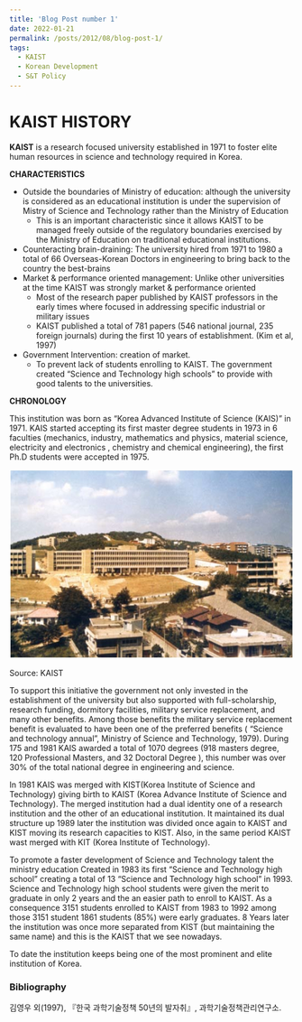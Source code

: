```yaml
---
title: 'Blog Post number 1'
date: 2022-01-21
permalink: /posts/2012/08/blog-post-1/
tags:
  - KAIST
  - Korean Development
  - S&T Policy
---
```


# KAIST HISTORY

**KAIST** is a research focused university established in 1971 to foster elite human resources in science and technology required in Korea. 

**CHARACTERISTICS**

- Outside the boundaries of Ministry of education: although the university is considered as an educational institution is under the supervision of Mistry of Science and Technology rather than the Ministry of Education
    - This is an important characteristic since it allows KAIST to be managed freely outside of the regulatory boundaries exercised by the Ministry of Education on traditional educational institutions.
- Counteracting brain-draining: The university hired from 1971 to 1980 a total of 66 Overseas-Korean Doctors in engineering to bring back to the country the best-brains
- Market & performance oriented management: Unlike other universities at the time KAIST was strongly market & performance oriented
    - Most of the research paper published by KAIST professors in the early times where focused in addressing specific industrial or military issues
    - KAIST published a total of 781 papers (546 national journal, 235 foreign journals) during the first 10 years of establishment.  (Kim et al, 1997)
- Government Intervention: creation of market.
    - To prevent lack of students enrolling to KAIST. The government created “Science and Technology high schools” to provide with good talents to the universities.

**CHRONOLOGY**

This institution was born as “Korea Advanced Institute of Science (KAIS)” in 1971. KAIS started accepting its first master degree students in 1973 in 6 faculties (mechanics, industry, mathematics and physics, material science, electricity and electronics , chemistry and chemical engineering), the first Ph.D students were accepted in 1975.  

![Source: KAIST](KAIST%20HISTORY%20913fedec9c884103b352f9ac5fbee751/34393_craw2.jpeg)

Source: KAIST

To support this initiative the government not only invested in the establishment of the university but also supported with full-scholarship, research funding, dormitory facilities, military service replacement, and many other benefits. Among those benefits the military service replacement benefit is evaluated to have been one of the preferred benefits ( “Science and technology annual”, Ministry of Science and Technology, 1979). During 175 and 1981 KAIS awarded a total of 1070 degrees (918 masters degree, 120 Professional Masters, and 32 Doctoral Degree ), this number was over 30% of the total national degree in engineering and science. 

In 1981 KAIS was merged with KIST(Korea Institute of Science and Technology) giving birth to KAIST (Korea Advance Institute of Science and Technology). The merged institution had a dual identity one of a research institution and the other of an educational institution. It maintained its dual structure up 1989 later the institution was divided once again to KAIST and KIST moving its research capacities to KIST. Also, in the same period KAIST wast merged with KIT (Korea Institute of Technology). 

To promote a faster development of Science and Technology talent the ministry education Created in 1983 its first “Science and Technology high school” creating a total of 13 “Science and Technology high school” in 1993.  Science and Technology high school students were given the merit to graduate in only 2 years and the an easier path to enroll to KAIST. As a consequence 3151 students enrolled to KAIST from 1983 to 1992 among those 3151 student 1861 students (85%) were early graduates. 8 Years later the institution was once more separated from KIST (but maintaining the same name) and this is the KAIST that we see nowadays. 

To date the institution keeps being one of the most prominent and elite institution of Korea.

### Bibliography

김영우 외(1997), 『한국 과학기술정책 50년의 발자취』, 과학기술정책관리연구소.